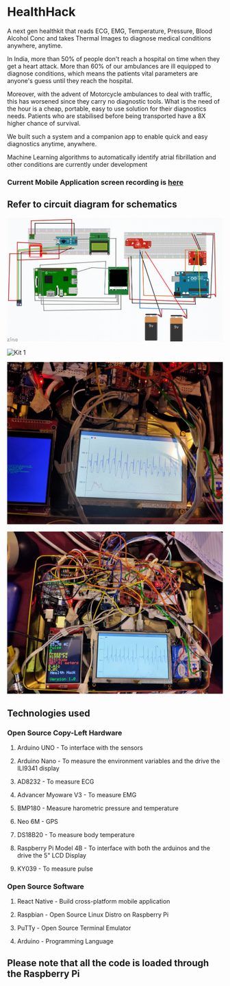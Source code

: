 # HealthHack
A next gen healthkit that reads ECG, EMG, Temperature, Pressure, Blood Alcohol Conc and takes Thermal Images to diagnose medical conditions anywhere, anytime.


In India, more than 50% of people don't reach a hospital on time when they get a heart attack. More than 60% of our ambulances are ill equipped to diagnose conditions, which means the patients vital parameters are anyone's guess until they reach the hospital.

Moreover, with the advent of Motorcycle ambulances to deal with traffic, this has worsened since they carry no diagnostic tools. What is the need of the hour is a cheap, portable, easy to use solution for their diagnostics needs. Patients who are stabilised before being transported have a 8X higher chance of survival.

We built such a system and a companion app to enable quick and easy diagnostics anytime, anywhere.

Machine Learning algorithms to automatically identify atrial fibrillation and other conditions are currently under development

### Current Mobile Application screen recording is [here](https://drive.google.com/open?id=16PlDe_pkNudPTPNehzPI4a-LhLSY39hV)

## Refer to circuit diagram for schematics
![](./Examples/Simplified-Circuit-Diagram.PNG)

![Kit 1](https://github.com/AshutoshPandey123456/HealthHack/blob/master/IMG20191026221920.jpg)

![Kit 2](https://github.com/AshutoshPandey123456/HealthHack/blob/master/IMG20191026221926.jpg)

![Kit 3](https://github.com/AshutoshPandey123456/HealthHack/blob/master/IMG20191027032759.jpg)


## Technologies used

### Open Source Copy-Left Hardware 

1. Arduino UNO - To interface with the sensors

2. Arduino Nano - To measure the environment variables and the drive the ILI9341 display

3. AD8232 - To measure ECG

4. Advancer Myoware V3 - To measure EMG

5. BMP180 - Measure harometric pressure and temperature

6. Neo 6M - GPS

7. DS18B20 - To measure body temperature

8. Raspberry Pi Model 4B - To interface with both the arduinos and the drive the 5" LCD Display

9. KY039 - To measure pulse

### Open Source Software

1. React Native - Build cross-platform mobile application

2. Raspbian - Open Source Linux Distro on Raspberry Pi

3. PuTTy - Open Source Terminal Emulator

4. Arduino - Programming Language


## Please note that all the code is loaded through the Raspberry Pi
